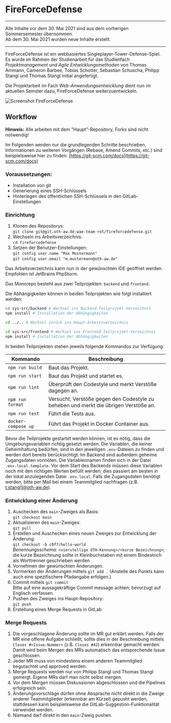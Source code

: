 # FireForceDefense

---

Alle Inhalte vor dem 30. Mai 2021 sind aus dem vorherigen Sommersemester übernommen.  
Ab dem 30. Mai 2021 wurden neue Inhalte erstellt.

---

FireForceDefense ist ein webbasiertes Singleplayer-Tower-Defense-Spiel.
Es wurde im Rahmen der Studienarbeit für das Studienfach _Projektmanagement und Agile Entwicklungsmethoden_ von Thomas Ammann, Cameron Barbee, Tobias Schotter, Sebastian Schuscha, Philipp Stangl und Thomas Stangl initial angefertigt.

Die Projektarbeit im Fach _Web-Anwendungsentwicklung_ dient nun im aktuellen Semster dazu, FireForceDefense weiterzuentwickeln.

![Screenshot FireForceDefense](./sys-doc/screenshot.png)

## Workflow

**Hinweis:** Alle arbeiten mit dem "Haupt"-Repository, Forks sind nicht notwendig!

Im Folgenden werden nur die grundlegenden Schritte beschrieben, Informationen zu weiteren Vorgängen (Rebase, Amend Commits, etc.) sind beispielsweise hier zu finden: [https://git-scm.com/docs](https://git-scm.com/docs)

### Voraussetzungen:
- Installation von git
- Generierung eines SSH-Schlüssels
- Hinterlegen des öffentlichen SSH-Schlüssels in den GitLab-Einstellungen

### Einrichtung

1. Klonen des Repositorys:  
   `git clone git@git.oth-aw.de:wae-team-rot/fireforcedefense.git`
2. Wechseln ins Arbeitsverzeichnis:  
   `cd fireforcedefense`
3. Setzen der Benutzer-Einstellungen:  
   `git config user.name "Max Mustermann"`  
   `git config user.email "m.mustermann@oth-aw.de"`
   
Das Arbeitsverzeichnis kann nun in der gewünschten IDE geöffnet werden.
Empfohlen ist JetBrains PhpStorm.

Das Monorepo besteht aus zwei Teilprojekten: `backend` und `frontend`.

Die Abhängigkeiten können in beiden Teilprojekten wie folgt installiert werden:

```bash
cd sys-src/backend # Wechsel ins Backend-Teilprojekt-Verzeichnis
npm install # Installation der Abhängigkeiten

cd ../.. # Wechsel zurück ins Haupt-Arbeitsverzeichnis

cd sys-src/frontend # Wechsel ins Frontend-Teilprojekt-Verzeichnis
npm install # Installation der Abhängigkeiten
```

In beiden Teilprojekten stehen jeweils folgende Kommandos zur Verfügung:

|Kommando|Beschreibung|
|---|---|
|`npm run build`|Baut das Projekt.|
|`npm run start`|Baut das Projekt und startet es.|
|`npm run lint`|Überprüft den Codestyle und merkt Verstöße dagegen an.|
|`npm run format`|Versucht, Verstöße gegen den Codestyle zu beheben und merkt die übrigen Verstöße an.|
|`npm run test`|Führt die Tests aus.|
|`docker-compose up`| Führt das Projekt in Docker Container aus.|

Bevor die Teilprojekte gestartet werden können, ist es nötig, dass die Umgebungsvariablen richtig gesetzt werden.
Die Variablen, die keiner Geheimhaltung bedürfen, sind in den jeweiligen `.env`-Dateien zu finden und werden dort bereits berücksichtigt.
Im Backend sind außerdem geheime Zugangsdaten vonnöten.
Die Variablennamen finden sich in der Datei `.env.local.template`.
Vor dem Start des Backends müssen diese Variablen noch mit den richtigen Werten befüllt werden;
dies passiert am besten in der lokal anzulegenden Datei `.env.local`.
Falls die Zugangsdaten benötigt werden, bitte per Mail bei einem Teammitglied nachfragen (z.B. <a href="mailto:t.stangl1@oth-aw.de">t.stangl1@oth-aw.de</a>).

### Entwicklung einer Änderung

1. Auschecken des `main`-Zweiges als Basis:  
   `git checkout main`
2. Aktualisieren des `main`-Zweiges:  
   `git pull`
3. Erstellen und Auschecken eines neuen Zweiges zur Entwicklung der Änderung:  
   `git checkout -b c0f7/hello-world`  
   _Benennungsschema:_ `<vierstellige OTH-Kennung>/<kurze Bezeichnung>`; die kurze Bezeichnung sollte in Kleinbuchstaben mit einem Bindestrich als Worttrenner geschrieben werden
4. Vornehmen der gewünschten Änderungen.
5. Vormerken der Änderungen mittels `git add .` (Anstelle des Punkts kann auch eine spezifischere Pfadangabe erfolgen.)
6. Commit mittels `git commit`  
   Bitte auf eine aussagekräftige Commit message achten; bevorzugt auf Englisch verfassen.
7. Pushen des Zweiges ins Haupt-Repository:  
   `git push`
8. Erstellung eines Merge Requests in GitLab

### Merge Requests

1. Die vorgeschlagene Änderung sollte im MR gut erklärt werden. Falls der MR eine offene Aufgabe schließt, sollte dies in der Beschreibung mittels `Closes #<Issue-Nummer>` (z.B. `Closes #42`) erkennbar gemacht werden. Damit wird beim Mergen des MRs automatisch das entsprechende Issue geschlossen.
2. Jeder MR muss von mindestens einem anderen Teammitglied begutachtet und approved werden.
3. Merge Requests werden nur von Philipp Stangl und Thomas Stangl gemergt. Eigene MRs darf man nicht selbst mergen.
4. Vor dem Mergen müssen Diskussionen abgeschlossen und die Pipelines erfolgreich sein.
5. Änderungsvorschläge dürfen ohne Absprache nicht direkt in die Zweige anderer Teammitglieder (erkennbar am Kürzel) gepusht werden, stattdessen kann beispielsweise die GitLab-Suggestion-Funktionalität verwendet werden.
6. Niemand darf direkt in den `main`-Zweig pushen.

